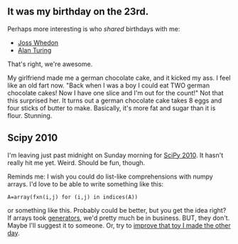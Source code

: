 ## It was my birthday on the 23rd.

Perhaps more interesting is who *shared* birthdays with me:

* [Joss Whedon](http://en.wikipedia.org/wiki/Joss_Whedon)
* [Alan Turing](http://en.wikipedia.org/wiki/Alan_Turing)

That's right, we're awesome.

My girlfriend made me a german chocolate cake, and it kicked my ass. I feel like an old fart now. "Back when I was a boy I could eat TWO german chocolate cakes! Now I have one slice and I'm out for the count!" Not that this surprised her. It turns out a german chocolate cake takes 8 eggs and four sticks of butter to make. Basically, it's more fat and sugar than it is flour. Stunning.

## Scipy 2010

I'm leaving just past midnight on Sunday morning for [SciPy 2010](http://conference.scipy.org/scipy2010/index.html). It hasn't really hit me yet. Weird. Should be fun, though.

Reminds me: I wish you could do list-like comprehensions with numpy arrays. I'd love to be able to write something like this:

    A=array(fxn(i,j) for (i,j) in indices(A))

or something like this. Probably could be better, but you get the idea right? If arrays took [generators](http://www.python.org/dev/peps/pep-0289/), we'd pretty much be in business. BUT, they don't.  Maybe I'll suggest it to someone. Or, try to [improve that toy I made the other day](http://github.com/jesusabdullah/anisotropy/blob/master/extras/lcomp.py).
